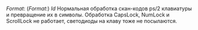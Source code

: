 $Format:%ci$ ($Format:%h$)
$Id$
Нормальная обработка скан-кодов ps/2 клавиатуры и превращение их в символы.
Обработка CapsLock, NumLock и ScrollLock не работает, светодиоды на клаву тоже не посылаются.
